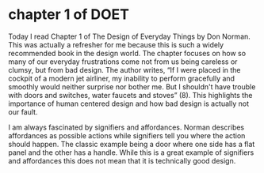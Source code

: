 # chapter 1 of DOET
Today I read Chapter 1 of The Design of Everyday Things by Don Norman. This was actually a refresher for me because this is such a widely recommended book in the design world. The chapter focuses on how so many of our everyday frustrations come not from us being careless or clumsy, but from bad design. The author writes, “If I were placed in the cockpit of a modern jet airliner, my inability to perform gracefully and smoothly would neither surprise nor bother me. But I shouldn't have trouble with doors and switches, water faucets and stoves” (8). This highlights the importance of human centered design and how bad design is actually not our fault. 

I am always fascinated by signifiers and affordances. Norman describes affordances as possible actions while signifiers tell you where the action should happen. The classic example being a door where one side has a flat panel and the other has a handle. While this is a great example of signifiers and affordances this does not mean that it is technically good design. 
